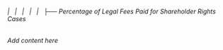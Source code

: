 ###### |   |   |   |   |   ├── Percentage of Legal Fees Paid for Shareholder Rights Cases

*Add content here*